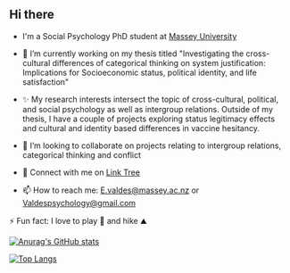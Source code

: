 ## Hi there

- I'm a Social Psychology PhD student at [Massey University](https://www.massey.ac.nz/)

- 🔭 I’m currently working on my thesis titled "Investigating the cross-cultural differences of categorical thinking on system justification: Implications for Socioeconomic status, political identity, and life satisfaction" 

- ✨ My research interests intersect the topic of cross-cultural, political, and social psychology as well as intergroup relations. Outside of my thesis, I have a couple of projects exploring status legitimacy effects and cultural and identity based differences in vaccine hesitancy.

- 👯 I’m looking to collaborate on projects relating to intergroup relations, categorical thinking and conflict

-  🌱 Connect with me on [Link Tree](https://linktr.ee/evanavaldes)

- 📫 How to reach me: E.valdes@massey.ac.nz or Valdespsychology@gmail.com

⚡ Fun fact: I love to play :tennis: and hike :mountain:
<!--
**evan113/evan113** is a ✨ _special_ ✨ repository because its `README.md` (this file) appears on your GitHub profile.

Here are some ideas to get you started:

- 🔭 I’m currently working on ...
- 🌱 I’m currently learning ...
- 👯 I’m looking to collaborate on ...
- 🤔 I’m looking for help with ...
- 💬 Ask me about ...
- 📫 How to reach me: ...
- 😄 Pronouns: ...
- ⚡ Fun fact: ...
-->

[![Anurag's GitHub stats](https://github-readme-stats.vercel.app/api?username=evan113&count_private=true&show_icons=true&theme=tokyonight)](https://github.com/evan113/github-readme-stats)

[![Top Langs](https://github-readme-stats.vercel.app/api/top-langs/?username=evan113&layout=compact&theme=tokyonight)](https://github.com/evan113/github-readme-stats)


